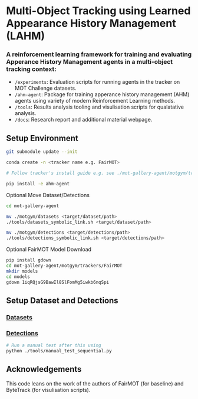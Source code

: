 # Multi-Object Tracking using Learned Appearance History Management (LAHM)
### A reinforcement learning framework for training and evaluating Apperance History Management agents in a multi-object tracking context:
- `/experiments`: Evaluation scripts for running agents in the tracker on MOT Challenge datasets.
- `/ahm-agent`: Package for training apperance history management (AHM) agents using variety of modern Reinforcement Learning methods.
- `/tools`: Results analysis tooling and visulisation scripts for qualatative analysis.
- `/docs`: Research report and additional material webpage.

## Setup Environment

```bash
git submodule update --init

conda create -n <tracker name e.g. FairMOT>

# Follow tracker's install guide e.g. see ./mot-gallery-agent/motgym/trackers/FairMOT/README.md

pip install -e ahm-agent
```
Optional Move Dataset/Detections
```bash
cd mot-gallery-agent

mv ./motgym/datasets <target/dataset/path>
./tools/datasets_symbolic_link.sh <target/dataset/path>

mv ./motgym/detections <target/detections/path>
./tools/detections_symbolic_link.sh <target/detections/path>
```

Optional FairMOT Model Download
```bash
pip install gdown
cd mot-gallery-agent/motgym/trackers/FairMOT
mkdir models
cd models
gdown 1iqRQjsG9BawIl8SlFomMg5iwkb6nqSpi
```

## Setup Dataset and Detections
### [Datasets](/mot-gallery-agent/motgym/datasets/DATASETS.md)
### [Detections](/mot-gallery-agent/motgym/detections/DETECTIONS.md)

```bash
# Run a manual test after this using 
python ./tools/manual_test_sequential.py
```

## Acknowledgements

This code leans on the work of the authors of FairMOT (for baseline) and ByteTrack (for visulisation scripts).
